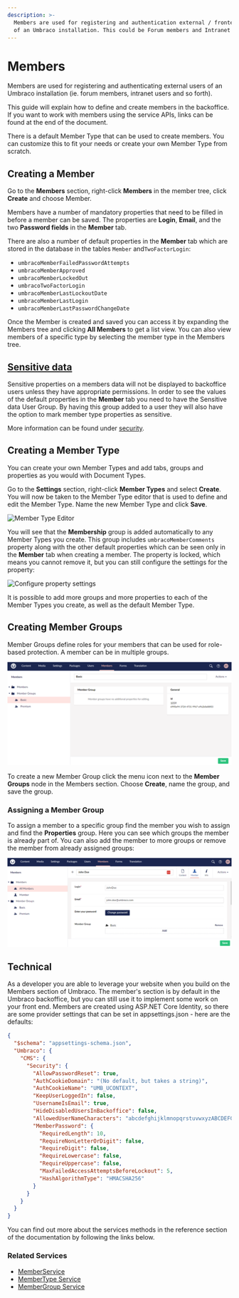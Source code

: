 ```yaml
---
description: >-
  Members are used for registering and authentication external / frontend users
  of an Umbraco installation. This could be Forum members and Intranet members.
---
```


# Members

Members are used for registering and authenticating external users of an Umbraco installation (ie. forum members, intranet users and so forth).

This guide will explain how to define and create members in the backoffice. If you want to work with members using the service APIs, links can be found at the end of the document.

There is a default Member Type that can be used to create members. You can customize this to fit your needs or create your own Member Type from scratch.

## Creating a Member

Go to the **Members** section, right-click **Members** in the member tree, click **Create** and choose Member.

Members have a number of mandatory properties that need to be filled in before a member can be saved. The properties are **Login**, **Email**, and the two **Password fields** in the **Member** tab.

There are also a number of default properties in the **Member** tab which are stored in the database in the tables `Member` and`TwoFactorLogin`:

* `umbracoMemberFailedPasswordAttempts`
* `umbracoMemberApproved`
* `umbracoMemberLockedOut`
* `umbracoTwoFactorLogin`
* `umbracoMemberLastLockoutDate`
* `umbracoMemberLastLogin`
* `umbracoMemberLastPasswordChangeDate`

Once the Member is created and saved you can access it by expanding the Members tree and clicking **All Members** to get a list view. You can also view members of a specific type by selecting the member type in the Members tree.

## [Sensitive data](../../reference/security/sensitive-data-on-members.md)

Sensitive properties on a members data will not be displayed to backoffice users unless they have appropriate permissions. In order to see the values of the default properties in the **Member** tab you need to have the Sensitive data User Group.
By having this group added to a user they will also have the option to mark member type properties as sensitive.

More information can be found under [security](../../reference/security/sensitive-data-on-members.md).

## Creating a Member Type

You can create your own Member Types and add tabs, groups and properties as you would with Document Types.

Go to the **Settings** section, right-click **Member Types** and select **Create**. You will now be taken to the Member Type editor that is used to define and edit the Member Type. Name the new Member Type and click **Save**.

![Member Type Editor](../../../../11/umbraco-cms/fundamentals/data/images/Member-Type-Editor\_new1.PNG)

You will see that the **Membership** group is added automatically to any Member Types you create. This group includes `umbracoMemberComments` property along with the other default properties which can be seen only in the **Member** tab when creating a member. The property is locked, which means you cannot remove it, but you can still configure the settings for the property:

![Configure property settings](../../../../11/umbraco-cms/fundamentals/data/images/member-type-property-settings\_new1.PNG)

It is possible to add more groups and more properties to each of the Member Types you create, as well as the default Member Type.

## Creating Member Groups

Member Groups define roles for your members that can be used for role-based protection. A member can be in multiple groups.

![Creating a Member Group](../../../../11/umbraco-cms/fundamentals/data/images/Member-group1.PNG)

To create a new Member Group click the menu icon next to the **Member Groups** node in the Members section. Choose **Create**, name the group, and save the group.

### Assigning a Member Group

To assign a member to a specific group find the member you wish to assign and find the **Properties** group. Here you can see which groups the member is already part of. You can also add the member to more groups or remove the member from already assigned groups:

![Assigning a Member Group](../../../../11/umbraco-cms/fundamentals/data/images/assign-member-group1.PNG)

## Technical

As a developer you are able to leverage your website when you build on the Members section of Umbraco. The member's section is by default in the Umbraco backoffice, but you can still use it to implement some work on your front end. Members are created using ASP.NET Core Identity, so there are some provider settings that can be set in appsettings.json - here are the defaults:

```json
{
  "$schema": "appsettings-schema.json",  
  "Umbraco": {
    "CMS": {      
      "Security": {
        "AllowPasswordReset": true,
        "AuthCookieDomain": "(No default, but takes a string)",
        "AuthCookieName": "UMB_UCONTEXT",
        "KeepUserLoggedIn": false,
        "UsernameIsEmail": true,
        "HideDisabledUsersInBackoffice": false,
        "AllowedUserNameCharacters": "abcdefghijklmnopqrstuvwxyzABCDEFGHIJKLMNOPQRSTUVWXYZ0123456789-._@+\\",
        "MemberPassword": {
          "RequiredLength": 10,
          "RequireNonLetterOrDigit": false,
          "RequireDigit": false,
          "RequireLowercase": false,
          "RequireUppercase": false,
          "MaxFailedAccessAttemptsBeforeLockout": 5,
          "HashAlgorithmType": "HMACSHA256"
        }
      }
    }
  }
}
```

You can find out more about the services methods in the reference section of the documentation by following the links below.

### Related Services

* [MemberService](../../reference/management/services/memberservice.md)
* [MemberType Service](../../reference/management/services/membertypeservice.md)
* [MemberGroup Service](../../reference/management/services/membergroupservice.md)

<!-- ### Video tutorials

{% embed url="https://www.youtube.com/playlist?ab_channel=UmbracoLearningBase&list=PLgX62vUaGZsHYlNtXGSolK5_Tg0AMkQBA" %}
Playlist: Members in Umbraco
{% endembed %} -->
